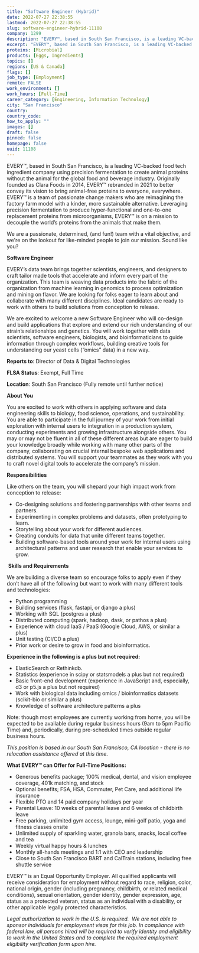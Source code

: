 ```yaml
---
title: "Software Engineer (Hybrid)"
date: 2022-07-27 22:38:55
lastmod: 2022-07-27 22:38:55
slug: software-engineer-hybrid-11108
company: 1299
description: "EVERY™, based in South San Francisco, is a leading VC-backed food tech ingredient company using precision fermentation to create animal proteins without the animal for the global food and beverage industry. Originally founded as Clara Foods in 2014, EVERY™ rebranded in 2021 to better convey its vision to bring animal-free proteins to everyone, everywhere. EVERY™ is a team of passionate change makers who are reimagining the factory farm model with a kinder, more sustainable alternative."
excerpt: "EVERY™, based in South San Francisco, is a leading VC-backed food tech ingredient company using precision fermentation to create animal proteins without the animal for the global food and beverage industry. Originally founded as Clara Foods in 2014, EVERY™ rebranded in 2021 to better convey its vision to bring animal-free proteins to everyone, everywhere. EVERY™ is a team of passionate change makers who are reimagining the factory farm model with a kinder, more sustainable alternative."
proteins: [Microbial]
products: [Eggs, Ingredients]
topics: []
regions: [US & Canada]
flags: []
job_type: [Employment]
remote: FALSE
work_environment: []
work_hours: [Full-Time]
career_category: [Engineering, Information Technology]
city: "San Francisco"
country: 
country_code: 
how_to_apply: ""
images: []
draft: false
pinned: false
homepage: false
uuid: 11108
---
```

<p>EVERY™, based in South San Francisco, is a leading VC-backed food tech ingredient company using precision fermentation to create animal proteins without the animal for the global food and beverage industry. Originally founded as Clara Foods in 2014, EVERY™ rebranded in 2021 to better convey its vision to bring animal-free proteins to everyone, everywhere. EVERY™ is a team of passionate change makers who are reimagining the factory farm model with a kinder, more sustainable alternative. Leveraging precision fermentation to produce hyper-functional and one-to-one replacement proteins from microorganisms, EVERY™ is on a mission to decouple the world’s proteins from the animals that make them.</p>
<p>We are a passionate, determined, (and fun!) team with a vital objective, and we're on the lookout for like-minded people to join our mission. Sound like you?</p>
<p><strong>Software Engineer</strong></p>
<p>EVERY’s data team brings together scientists, engineers, and designers to craft tailor made tools that accelerate and inform every part of the organization. This team is weaving data products into the fabric of the organization from machine learning in genomics to process optimization and mining on flavor. We are looking for folks eager to learn about and collaborate with many different disciplines. Ideal candidates are ready to work with others to build solutions from conception to release.</p>
<p>We are excited to welcome a new Software Engineer who will co-design and build applications that explore and extend our rich understanding of our strain’s relationships and genetics. You will work together with data scientists, software engineers, biologists, and bioinformaticians to guide information through complex workflows, building creative tools for understanding our yeast cells (“omics” data) in a new way.</p>
<p><strong>Reports to</strong>: Director of Data & Digital Technologies</p>
<p><strong>FLSA Status</strong>: Exempt, Full Time</p>
<p><strong>Location</strong>: South San Francisco (Fully remote until further notice)</p>
<p><strong>About You</strong></p>
<p>You are excited to work with others in applying software and data engineering skills to biology, food science, operations, and sustainability. You are able to participate in the full journey of your work from initial exploration with internal users to integration in a production system, conducting experiments and growing infrastructure alongside others. You may or may not be fluent in all of these different areas but are eager to build your knowledge broadly while working with many other parts of the company, collaborating on crucial internal bespoke web applications and distributed systems. You will support your teammates as they work with you to craft novel digital tools to accelerate the company’s mission.</p>
<p><strong>Responsibilities</strong></p>
<p>Like others on the team, you will shepard your high impact work from conception to release:</p>
<ul>
<li>Co-designing solutions and fostering partnerships with other teams and partners.</li>
<li>Experimenting in complex problems and datasets, often prototyping to learn.</li>
<li>Storytelling about your work for different audiences.</li>
<li>Creating conduits for data that unite different teams together.</li>
<li>Building software-based tools around your work for internal users using architectural patterns and user research that enable your services to grow.</li>
</ul>
<p> <strong>Skills and Requirements</strong></p>
<p>We are building a diverse team so encourage folks to apply even if they don’t have all of the following but want to work with many different tools and technologies:</p>
<ul>
<li>Python programming</li>
<li>Building services (flask, fastapi, or django a plus)</li>
<li>Working with SQL (postgres a plus)</li>
<li>Distributed computing (spark, hadoop, dask, or pathos a plus)</li>
<li>Experience with cloud IaaS / PaaS (Google Cloud, AWS, or similar a plus)</li>
<li>Unit testing (CI/CD a plus)</li>
<li>Prior work or desire to grow in food and bioinformatics.</li>
</ul>
<p><strong>Experience in the following is a plus but not required: </strong></p>
<ul>
<li>ElasticSearch or Rethinkdb.</li>
<li>Statistics (experience in scipy or statsmodels a plus but not required)</li>
<li>Basic front-end development (experience in JavaScript and, especially, d3 or p5.js a plus but not required)</li>
<li>Work with biological data including omics / bioinformatics datasets (scikit-bio or similar a plus)</li>
<li>Knowledge of software architecture patterns a plus</li>
</ul>
<p>Note: though most employees are currently working from home, you will be expected to be available during regular business hours (9am to 5pm Pacific Time) and, periodically, during pre-scheduled times outside regular business hours.</p>
<p><em>This position is based in our South San Francisco, CA location - there is no relocation assistance offered at this time. </em><em> </em></p>
<p><strong>What EVERY™ can Offer for Full-Time Positions:</strong></p>
<ul>
<li>Generous benefits package; 100% medical, dental, and vision employee coverage, 401k matching, and stock</li>
<li>Optional benefits; FSA, HSA, Commuter, Pet Care, and additional life insurance</li>
<li>Flexible PTO and 14 paid company holidays per year</li>
<li>Parental Leave: 10 weeks of parental leave and 6 weeks of childbirth leave</li>
<li>Free parking, unlimited gym access, lounge, mini-golf patio, yoga and fitness classes onsite</li>
<li>Unlimited supply of sparkling water, granola bars, snacks, local coffee and tea</li>
<li>Weekly virtual happy hours & lunches</li>
<li>Monthly all-hands meetings and 1:1 with CEO and leadership</li>
<li>Close to South San Francisco BART and CalTrain stations, including free shuttle service</li>
</ul>
<p>EVERY™ is an Equal Opportunity Employer. All qualified applicants will receive consideration for employment without regard to race, religion, color, national origin, gender (including pregnancy, childbirth, or related medical conditions), sexual orientation, gender identity, gender expression, age, status as a protected veteran, status as an individual with a disability, or other applicable legally protected characteristics.</p>
<p><em>Legal authorization to work in the U.S. is required.  We are not able to sponsor individuals for employment visas for this job. </em><em>In compliance with federal law, all persons hired will be required to verify identity and eligibility to work in the United States and to complete the required employment eligibility verification form upon hire.</em></p>
